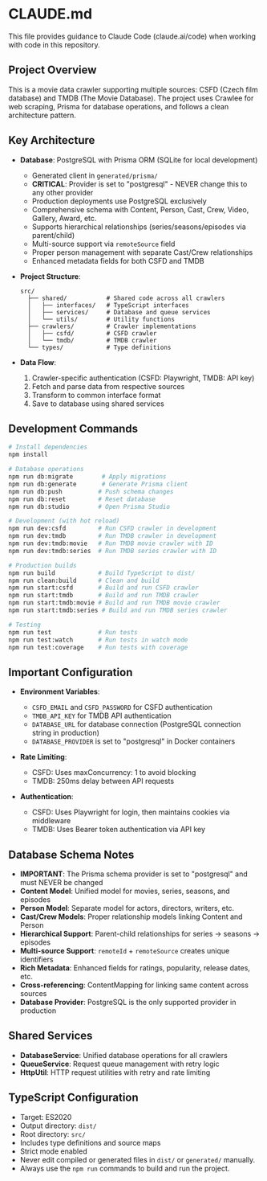 # CLAUDE.md

This file provides guidance to Claude Code (claude.ai/code) when working with code in this repository.

## Project Overview

This is a movie data crawler supporting multiple sources: CSFD (Czech film database) and TMDB (The Movie Database). The project uses Crawlee for web scraping, Prisma for database operations, and follows a clean architecture pattern.

## Key Architecture

- **Database**: PostgreSQL with Prisma ORM (SQLite for local development)
  - Generated client in `generated/prisma/`
  - **CRITICAL**: Provider is set to "postgresql" - NEVER change this to any other provider
  - Production deployments use PostgreSQL exclusively
  - Comprehensive schema with Content, Person, Cast, Crew, Video, Gallery, Award, etc.
  - Supports hierarchical relationships (series/seasons/episodes via parent/child)
  - Multi-source support via `remoteSource` field
  - Proper person management with separate Cast/Crew relationships
  - Enhanced metadata fields for both CSFD and TMDB

- **Project Structure**:
  ```
  src/
    ├── shared/           # Shared code across all crawlers
    │   ├── interfaces/   # TypeScript interfaces
    │   ├── services/     # Database and queue services
    │   └── utils/        # Utility functions
    ├── crawlers/         # Crawler implementations
    │   ├── csfd/         # CSFD crawler
    │   └── tmdb/         # TMDB crawler
    └── types/            # Type definitions
  ```

- **Data Flow**:
  1. Crawler-specific authentication (CSFD: Playwright, TMDB: API key)
  2. Fetch and parse data from respective sources
  3. Transform to common interface format
  4. Save to database using shared services

## Development Commands

```bash
# Install dependencies
npm install

# Database operations
npm run db:migrate        # Apply migrations
npm run db:generate       # Generate Prisma client
npm run db:push          # Push schema changes
npm run db:reset         # Reset database
npm run db:studio        # Open Prisma Studio

# Development (with hot reload)
npm run dev:csfd         # Run CSFD crawler in development
npm run dev:tmdb         # Run TMDB crawler in development
npm run dev:tmdb:movie   # Run TMDB movie crawler with ID
npm run dev:tmdb:series  # Run TMDB series crawler with ID

# Production builds
npm run build            # Build TypeScript to dist/
npm run clean:build      # Clean and build
npm run start:csfd       # Build and run CSFD crawler
npm run start:tmdb       # Build and run TMDB crawler
npm run start:tmdb:movie # Build and run TMDB movie crawler
npm run start:tmdb:series # Build and run TMDB series crawler

# Testing
npm run test             # Run tests
npm run test:watch       # Run tests in watch mode
npm run test:coverage    # Run tests with coverage
```

## Important Configuration

- **Environment Variables**: 
  - `CSFD_EMAIL` and `CSFD_PASSWORD` for CSFD authentication
  - `TMDB_API_KEY` for TMDB API authentication
  - `DATABASE_URL` for database connection (PostgreSQL connection string in production)
  - `DATABASE_PROVIDER` is set to "postgresql" in Docker containers

- **Rate Limiting**: 
  - CSFD: Uses maxConcurrency: 1 to avoid blocking
  - TMDB: 250ms delay between API requests
- **Authentication**: 
  - CSFD: Uses Playwright for login, then maintains cookies via middleware
  - TMDB: Uses Bearer token authentication via API key

## Database Schema Notes

- **IMPORTANT**: The Prisma schema provider is set to "postgresql" and must NEVER be changed
- **Content Model**: Unified model for movies, series, seasons, and episodes
- **Person Model**: Separate model for actors, directors, writers, etc.
- **Cast/Crew Models**: Proper relationship models linking Content and Person
- **Hierarchical Support**: Parent-child relationships for series → seasons → episodes
- **Multi-source Support**: `remoteId` + `remoteSource` creates unique identifiers
- **Rich Metadata**: Enhanced fields for ratings, popularity, release dates, etc.
- **Cross-referencing**: ContentMapping for linking same content across sources
- **Database Provider**: PostgreSQL is the only supported provider in production

## Shared Services

- **DatabaseService**: Unified database operations for all crawlers
- **QueueService**: Request queue management with retry logic
- **HttpUtil**: HTTP request utilities with retry and rate limiting

## TypeScript Configuration

- Target: ES2020
- Output directory: `dist/`
- Root directory: `src/`
- Includes type definitions and source maps
- Strict mode enabled
- Never edit compiled or generated files in `dist/` or `generated/` manually.
- Always use the `npm run` commands to build and run the project.